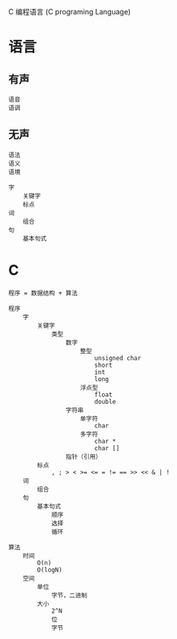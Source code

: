 

C 编程语言 (C programing Language)

# 语言

## 有声

	语音
	语调
	
## 无声

	语法
	语义
	语境
	
	字
		关键字
		标点
	词
		组合
	句
		基本句式


# C

	程序 = 数据结构 + 算法
	
	程序
		字
			关键字
				类型
					数字
						整型
							unsigned char
							short
							int
							long
						浮点型
							float
							double
					字符串
						单字符
							char
						多字符
							char *
							char []
					指针（引用）
			标点
				, ; > < >= <= = != == >> << & | !
		词
			组合
		句
			基本句式
				顺序
				选择
				循环
	
	算法
		时间
			O(n)
			O(logN)
		空间
			单位
				字节，二进制
			大小
				2^N
				位
				字节
				

























